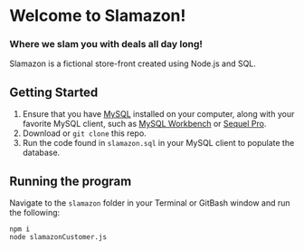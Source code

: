 # Welcome to Slamazon!
### Where we slam you with deals all day long!

Slamazon is a fictional store-front created using Node.js and SQL. 

## Getting Started

1. Ensure that you have [MySQL](https://dev.mysql.com/doc/refman/8.0/en/installing.html) installed on your computer, along with your favorite MySQL client, such as [MySQL Workbench](https://dev.mysql.com/downloads/workbench/) or [Sequel Pro](https://sequelpro.com/download).
2. Download or `git clone` this repo.
3. Run the code found in `slamazon.sql` in your MySQL client to populate the database.

## Running the program

Navigate to the `slamazon` folder in your Terminal or GitBash window and run the following:
```
npm i 
node slamazonCustomer.js
```

 


